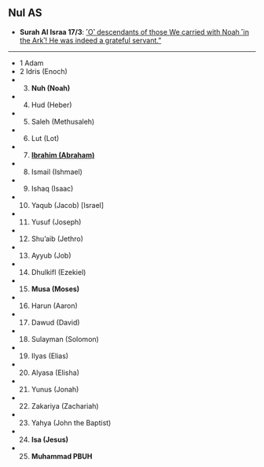 ## Nul AS
* __Surah Al Israa 17/3__: [˹O˺ descendants of those We carried with Noah ˹in the Ark˺! He was indeed a grateful servant.”](https://quranwbw.com/17/3)

***

* 1 Adam
* 2 Idris (Enoch)
* 03. __Nuh (Noah)__
* 04. Hud (Heber)
* 05. Saleh (Methusaleh)
* 06. Lut (Lot)
* 07. __[Ibrahim (Abraham)](https://myislam.org/quran-verses/prophet-ibrahim/)__
* 08. Ismail (Ishmael)
* 09. Ishaq (Isaac)
* 10. Yaqub (Jacob) [Israel]
* 11. Yusuf (Joseph)
* 12. Shu’aib (Jethro)
* 13. Ayyub (Job)
* 14. Dhulkifl (Ezekiel)
* 15. __Musa (Moses)__
* 16. Harun (Aaron)
* 17. Dawud (David)
* 18. Sulayman (Solomon)
* 19. Ilyas (Elias)
* 20. Alyasa (Elisha)
* 21. Yunus (Jonah)
* 22. Zakariya (Zachariah)
* 23. Yahya (John the Baptist)
* 24. __Isa (Jesus)__
* 25. __Muhammad PBUH__
